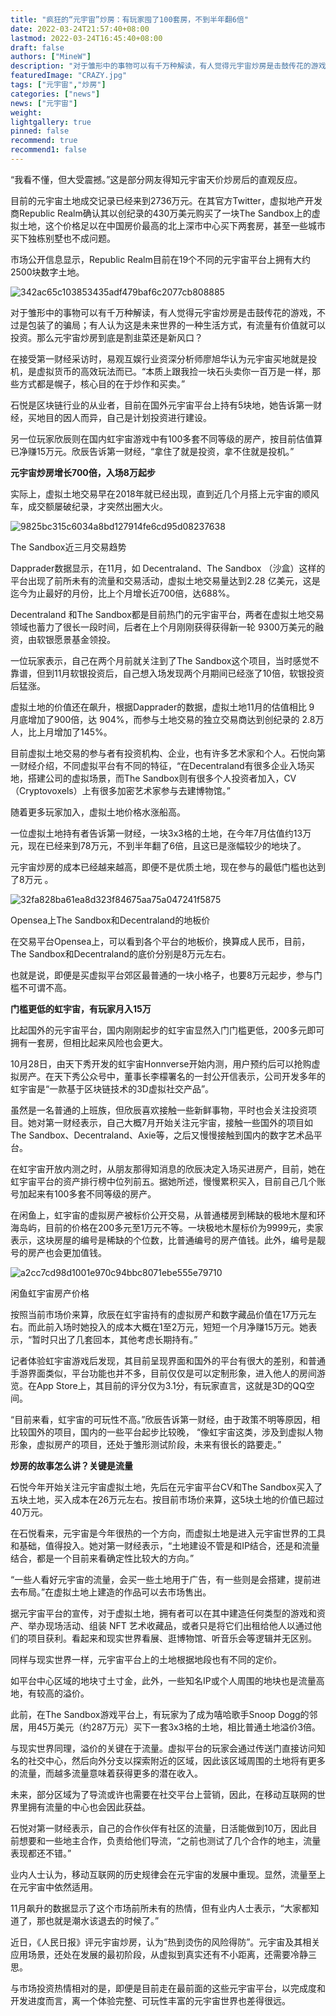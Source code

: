 ```yaml
---
title: "疯狂的“元宇宙”炒房：有玩家囤了100套房，不到半年翻6倍"
date: 2022-03-24T21:57:40+08:00
lastmod: 2022-03-24T16:45:40+08:00
draft: false
authors: ["MineW"]
description: "对于雏形中的事物可以有千万种解读，有人觉得元宇宙炒房是击鼓传花的游戏，不过是包装了的骗局；有人认为这是未来世界的一种生活方式，有流量有价值就可以投资。那么元宇宙炒房到底是割韭菜还是新风口？"
featuredImage: "CRAZY.jpg"
tags: ["元宇宙","炒房"]
categories: ["news"]
news: ["元宇宙"]
weight: 
lightgallery: true
pinned: false
recommend: true
recommend1: false
---
```




“我看不懂，但大受震撼。”这是部分网友得知元宇宙天价炒房后的直观反应。

目前的元宇宙土地成交记录已经来到2736万元。在其官方Twitter，虚拟地产开发商Republic Realm确认其以创纪录的430万美元购买了一块The Sandbox上的虚拟土地，这个价格足以在中国房价最高的北上深市中心买下两套房，甚至一些城市买下独栋别墅也不成问题。

市场公开信息显示，Republic Realm目前在19个不同的元宇宙平台上拥有大约2500块数字土地。

![342ac65c103853435adf479baf6c2077cb808885](342ac65c103853435adf479baf6c2077cb808885.jpeg)

对于雏形中的事物可以有千万种解读，有人觉得元宇宙炒房是击鼓传花的游戏，不过是包装了的骗局；有人认为这是未来世界的一种生活方式，有流量有价值就可以投资。那么元宇宙炒房到底是割韭菜还是新风口？

在接受第一财经采访时，易观互娱行业资深分析师廖旭华认为元宇宙买地就是投机，是虚拟货币的高效玩法而已。“本质上跟我捡一块石头卖你一百万是一样，那些方式都是幌子，核心目的在于炒作和买卖。”

石悦是区块链行业的从业者，目前在国外元宇宙平台上持有5块地，她告诉第一财经，买地目的因人而异，自己是计划投资进行建设。

另一位玩家欣辰则在国内虹宇宙游戏中有100多套不同等级的房产，按目前估值算已净赚15万元。欣辰告诉第一财经，“拿住了就是投资，拿不住就是投机。”

**元宇宙炒房增长700倍，入场8万起步**

实际上，虚拟土地交易早在2018年就已经出现，直到近几个月搭上元宇宙的顺风车，成交额屡破纪录，才突然出圈大火。

![9825bc315c6034a8bd127914fe6cd95d08237638](9825bc315c6034a8bd127914fe6cd95d08237638.jpeg)

The Sandbox近三月交易趋势

Dapprader数据显示，在11月，如 Decentraland、The Sandbox （沙盒）这样的平台出现了前所未有的流量和交易活动，虚拟土地交易量达到2.28 亿美元，这是迄今为止最好的月份，比上个月增长近700倍，达688%。

Decentraland 和The Sandbox都是目前热门的元宇宙平台，两者在虚拟土地交易领域也蓄力了很长一段时间，后者在上个月刚刚获得获得新一轮 9300万美元的融资，由软银愿景基金领投。

一位玩家表示，自己在两个月前就关注到了The Sandbox这个项目，当时感觉不靠谱，但到11月软银投资后，自己想入场发现两个月期间已经涨了10倍，软银投资后猛涨。

虚拟土地的价值还在飙升，根据Dapprader的数据，虚拟土地11月的估值相比 9 月底增加了900倍，达 904%，而参与土地交易的独立交易商达到创纪录的 2.8万人，比上月增加了145%。

目前虚拟土地交易的参与者有投资机构、企业，也有许多艺术家和个人。石悦向第一财经介绍，不同虚拟平台有不同的特征，“在Decentraland有很多企业入场买地，搭建公司的虚拟场景，而The Sandbox则有很多个人投资者加入，CV（Cryptovoxels）上有很多加密艺术家参与去建博物馆。”

随着更多玩家加入，虚拟土地价格水涨船高。

一位虚拟土地持有者告诉第一财经，一块3x3格的土地，在今年7月估值约13万元，现在已经来到78万元，不到半年翻了6倍，且这已是涨幅较少的地块了。

元宇宙炒房的成本已经越来越高，即便不是优质土地，现在参与的最低门槛也达到了8万元 。

![32fa828ba61ea8d323f84675aa75a047241f5875](32fa828ba61ea8d323f84675aa75a047241f5875.jpeg)

Opensea上The Sandbox和Decentraland的地板价

在交易平台Opensea上，可以看到各个平台的地板价，换算成人民币，目前，The Sandbox和Decentraland的底价分别是8万元左右。

也就是说，即便是买虚拟平台郊区最普通的一块小格子，也要8万元起步，参与门槛不可谓不高。

**门槛更低的虹宇宙，有玩家月入15万**

比起国外的元宇宙平台，国内刚刚起步的虹宇宙显然入门门槛更低，200多元即可拥有一套房，但相比起来风险也会更大。

10月28日，由天下秀开发的虹宇宙Honnverse开始内测，用户预约后可以抢购虚拟房产。在天下秀公众号中，董事长李檬署名的一封公开信表示，公司开发多年的虹宇宙是“一款基于区块链技术的3D虚拟社交产品”。

虽然是一名普通的上班族，但欣辰喜欢接触一些新鲜事物，平时也会关注投资项目。她对第一财经表示，自己大概7月开始关注元宇宙，接触一些国外的项目如The Sandbox、Decentraland、Axie等，之后又慢慢接触到国内的数字艺术品平台。

在虹宇宙开放内测之时，从朋友那得知消息的欣辰决定入场买进房产，目前，她在虹宇宙平台的资产排行榜中位列前五。据她所述，慢慢累积买入，目前自己几个账号加起来有100多套不同等级的房产。

在闲鱼上，虹宇宙的虚拟房产被标价公开交易，从普通楼房到稀缺的极地木屋和环海岛屿，目前的价格在200多元至1万元不等。一块极地木屋标价为9999元，卖家表示，这块房屋的编号是稀缺的个位数，比普通编号的房产值钱。此外，编号是靓号的房产也会更加值钱。

![a2cc7cd98d1001e970c94bbc8071ebe555e79710](a2cc7cd98d1001e970c94bbc8071ebe555e79710.jpeg)

闲鱼虹宇宙房产价格

按照当前市场价来算，欣辰在虹宇宙持有的虚拟房产和数字藏品价值在17万元左右。而此前入场时她投入的成本大概在1至2万元，短短一个月净赚15万元。她表示，“暂时只出了几套回本，其他考虑长期持有。”

记者体验虹宇宙游戏后发现，其目前呈现界面和国外的平台有很大的差别，和普通手游界面类似，平台功能也并不多，目前仅仅是可以定制形象，进入他人的房间游览。在App Store上，其目前的评分仅为3.1分，有玩家直言，这就是3D的QQ空间。

“目前来看，虹宇宙的可玩性不高。”欣辰告诉第一财经，由于政策不明等原因，相比较国外的项目，国内的一些平台起步比较晚， “像虹宇宙这类，涉及到虚拟人物形象，虚拟房产的项目，还处于雏形测试阶段，未来有很长的路要走。”

**炒房的故事怎么讲？关键是流量**

石悦今年开始关注元宇宙虚拟土地，先后在元宇宙平台CV和The Sandbox买入了五块土地，买入成本在26万元左右。按目前市场价来算，这5块土地的价值已超过40万元。

在石悦看来，元宇宙是今年很热的一个方向，而虚拟土地是进入元宇宙世界的工具和基础，值得投入。她对第一财经表示，“土地建设不管是和IP结合，还是和流量结合，都是一个目前来看确定性比较大的方向。”

“一些人看好元宇宙的流量，会买一些土地用于广告，有一些则是会搭建，提前进去布局。”在虚拟土地上建造的作品可以去市场售出。

据元宇宙平台的宣传，对于虚拟土地，拥有者可以在其中建造任何类型的游戏和资产、举办现场活动、组装 NFT 艺术收藏品，或者只是将它们出租给他人以通过他们的项目获利。看起来和现实世界看展、逛博物馆、听音乐会等逻辑并无区别。

同样与现实世界一样，元宇宙平台上的土地根据地段也有不同的定价。

如平台中心区域的地块寸土寸金，此外，一些知名IP或个人周围的地块也是流量高地，有较高的溢价。

此前，在The Sandbox游戏平台上，有玩家为了成为嘻哈歌手Snoop Dogg的邻居，用45万美元（约287万元）买下一套3x3格的土地，相比普通土地溢价3倍。

与现实世界同理，溢价的关键在于流量。虚拟平台的玩家会通过传送门直接访问知名的社交中心，然后向外分支以探索附近的区域，因此该区域周围的土地将有更多的流量，而越多流量意味着获得更多的潜在收入。

未来，部分区域为了导流或许也需要在社交平台上营销，因此，在移动互联网的世界里拥有流量的中心也会因此获益。

石悦对第一财经表示，自己的合作伙伴有社区的流量，日活能做到10万，因此目前想要和一些地主合作，负责给他们导流，“之前也测试了几个合作的地主，流量表现都还不错。”

业内人士认为，移动互联网的历史规律会在元宇宙的发展中重现。显然，流量至上在元宇宙中依然适用。

11月飙升的数据显示了这个市场前所未有的热情，但有业内人士表示，“大家都知道了，那也就是潮水该退去的时候了。”

近日，《人民日报》评元宇宙炒房，认为“热到烫伤的风险得防”。元宇宙及其相关应用场景，还处在发展的最初阶段，从虚拟到真实还有不小距离，还需要冷静三思。

与市场投资热情相对的是，即便是目前走在最前面的这些元宇宙平台，以完成度和开发进度而言，离一个体验完整、可玩性丰富的元宇宙世界也差得很远。